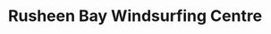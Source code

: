 ---
title: "Rusheen Bay Windsurfing Centre"
address: "Rusheen Bay Windsurfing Centre, Rusheen Bay, Salthill, Co. Galway"
tel: "+353 (0)87 260 5702"
county: "Galway"
category: "Surfing"
type: "Content"
lat: "53.27007293701172"
lng: "-9.103142738342285"
---